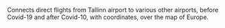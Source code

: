 Connects direct flights from Tallinn airport to various other airports, before Covid-19 and after Covid-10, with coordinates, over the map of Europe.
